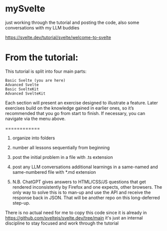 # mySvelte
just working through the tutorial and posting the code, also some conversations with my LLM buddies

https://svelte.dev/tutorial/svelte/welcome-to-svelte

From the tutorial:
============
This tutorial is split into four main parts:

    Basic Svelte (you are here)
    Advanced Svelte
    Basic SvelteKit
    Advanced SvelteKit

Each section will present an exercise designed to illustrate a feature. Later exercises build on the knowledge gained in earlier ones, so it’s recommended that you go from start to finish. If necessary, you can navigate via the menu above.

============

1. organize into folders
2. number all lessons sequentially from beginning
3. post the initial problem in a file with .ts extension
4. post any LLM conversations additional learnings in a same-named and same-numbered file with *.md extension

5. N.B. ChatGPT gives answers to HTML/CSS/JS questions that get rendered inconsistently by Firefox and one expects, other browsers. The only way to solve this is to man-up and use the API and receive the response back in JSON. That will be another repo on this long-deferred step-up.

There is no actual need for me to copy this code since it is already in 
https://github.com/sveltejs/svelte.dev/tree/main
it's just an internal discipline to stay focused and work through the tutorial
